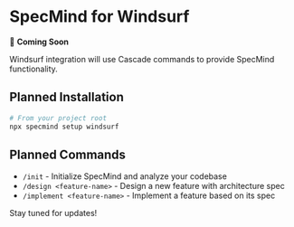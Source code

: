 # SpecMind for Windsurf

🚧 **Coming Soon**

Windsurf integration will use Cascade commands to provide SpecMind functionality.

## Planned Installation

```bash
# From your project root
npx specmind setup windsurf
```

## Planned Commands

- `/init` - Initialize SpecMind and analyze your codebase
- `/design <feature-name>` - Design a new feature with architecture spec
- `/implement <feature-name>` - Implement a feature based on its spec

Stay tuned for updates!
